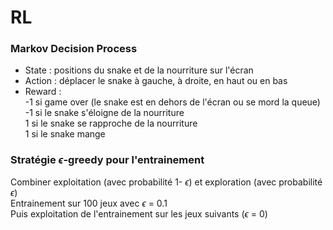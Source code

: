 # RL

### Markov Decision Process
* State : positions du snake et de la nourriture sur l'écran
* Action : déplacer le snake à gauche, à droite, en haut ou en bas
* Reward :  
-1 si game over (le snake est en dehors de l'écran ou se mord la queue)  
-1 si le snake s'éloigne de la nourriture  
1 si le snake se rapproche de la nourriture  
1 si le snake mange  

### Stratégie $\epsilon$-greedy pour l'entrainement  
Combiner exploitation (avec probabilité 1- $\epsilon$) et exploration (avec probabilité $\epsilon$)  
Entrainement sur 100 jeux avec $\epsilon$ = 0.1  
Puis exploitation de l'entrainement sur les jeux suivants ($\epsilon$ = 0)  